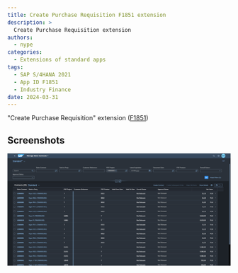 ```yaml
---
title: Create Purchase Requisition F1851 extension 
description: >
  Create Purchase Requisition extension
authors:
  - nype
categories:
  - Extensions of standard apps
tags:
  - SAP S/4HANA 2021
  - App ID F1851
  - Industry Finance
date: 2024-03-31
---
```


<!-- more -->

"Create Purchase Requisition" extension ([F1851]( https://fioriappslibrary.hana.ondemand.com/sap/fix/externalViewer/#/detail/Apps(%27F1851%27)/S23OP ))

## Screenshots

[![Extended SAP Fiori app F1851 ](res/F1851.png)](res/F1851.png)